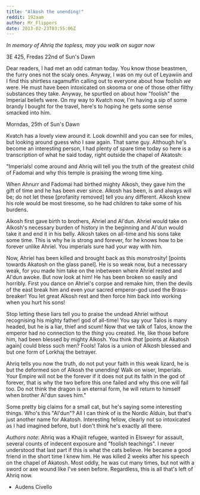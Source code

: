 ```yaml
---
title: "Alkosh the unending!"
reddit: 192aam
author: Mr_Flippers
date: 2013-02-23T03:55:06Z
---
```


*In memory of Ahriq the topless, may you walk on sugar now*

3E 425, Fredas 22nd of Sun's Dawn

Dear readers, I had met an odd catman today. You know those beastmen, the furry ones not the scaly ones. Anyway, I was on my out of Leyawiin and I find this shirtless ragamuffin calling out to everyone about how foolish *we* were. He must have been intoxicated on skooma or one of those other filthy substances they take. Anyway, he spurtled on about how "foolish" the Imperial beliefs were. On my way to Kvatch now, I'm having a sip of some brandy I bought for the travel, here's to hoping he gets some sense smacked into him.

Morndas, 25th of Sun's Dawn

Kvatch has a lovely view around it. Look downhill and you can see for miles, but looking around guess who I saw again. That same guy. Although he's become an interesting person, I had plenty of spare time today so here is a transcription of what he said today, right outside the chapel of Akatosh:

"Imperials! come around and Ahriq will tell you the truth of the greatest child of Fadomai and why this temple is praising the wrong time king.

When Ahnurr and Fadomai had birthed mighty Alkosh, they gave him the gift of time and he has been ever since. Alkosh has been, is and always will be; do not let these [profanity removed] tell you any different. Alkosh knew his role would be most tiresome, so he had children to take some of his burdens.

Alkosh first gave birth to brothers, Ahriel and Al'dun. Ahriel would take on Alkosh's necessary burden of history in the beginning and Al'dun would take it and end it in his belly. Alkosh takes on all-time and his sons take some time. This is why he is strong and forever, for he knows how to be forever unlike Ahriel. You imperials sure had your way with him.

Now, Ahriel has been killed and brought back as this monstrosity! [points towards Akatosh on the glass panel]. He is so weak now, but a necessary weak, for you made him take on the inbetween where Ahriel rested and Al'dun awoke. But now look at him! He has been broken so easily and horribly. First you dance on Ahriel's corpse and remake him, then the devils of the east break him and even your sacred emperor-god used the Brass-breaker! You let great Alkosh rest and then force him back into working when you hurt his sons!

Stop letting these liars tell you to praise the undead Ahriel without recognising his mighty father! god of all-time! You say your Talos is many headed, but he is a liar, thief and scum! Now that we talk of Talos, know the emperor had no connection to the *thing* you created. He, like those before him, had been blessed by mighty Alkosh. You think *that* [points at Akatosh again] could bless such men? Fools! Talos is a union of Alkosh blessed and but one form of Lorkhaj the betrayer.

Ahriq tells you now the truth, do not put your faith in this weak lizard, he is but the deformed son of Alkosh the unending! Walk on wiser, Imperials. Your Empire will not be the forever if it does not put its faith in the god of forever, that is why the two before this one failed and why this one will fail too. Do not think the dragon is an eternal form, he will return to himself when brother Al'dun saves him."

Some pretty big claims for a small cat, but he's saying some interesting things. Who's this "Al'dun"? All I can think of is the Nordic Alduin, but that's just another name for Akatosh. Interesting fellow, clearly not so intoxicated as I had imagined before, but I don't think he's exactly all there.

*Authors note*: Ahriq was a Khajiit refugee, wanted in Elsweyr for assault, several counts of indecent exposure and "foolish teachings". I never understood that last part if this is what the cats believe. He became a good friend in the short time I knew him. He was killed 2 weeks after his speech on the chapel of Akatosh. Most oddly, he was cut many times, but not with a sword or axe wound like I've seen before. Regardless, this is all that's left of Ahriq now.

- Audens Civello
